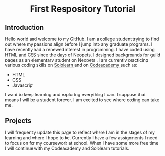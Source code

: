 <!DOCTYPE html>
<html>
<head>
  <h1 align="center">First Respository Tutorial
  </h1>
</head>
<body>
  <h2>Introduction
  </h2>
  <p>Hello world and welcome to my GitHub. I am a college student trying to find out where my passions align before I jump into any graduate programs. I have recently had a renewed interest in programming. I have coded using HTML and CSS since the days of Neopets. I designed backgrounds for guild pages as an elementary student on 
<a href=http://www.neopets.com/> Neopets
</a>
. I am currently practicing various coding skills on 
<a href= https://www.sololearn.com> Sololearn 
</a> 
and on 
<a href= https://www.codecademy.com/> Codeacademy 
</a> such as:
<ul>
  <li>HTML
  </li> 
  <li>CSS
  </li> 
  <li>Javascript
  </li>
  </ul>
  </p>
<p>I want to keep learning and exploring everything I can. I suppose that means I will be a student forever. I am excited to see where coding can take me.
</p>
  <h2>Projects
</h2>
  <p>I will frequently update this page to reflect where I am in the stages of my learning and where I hope to be. Currently I have a few assignments I need to focus on for my coursework at school. When I have some more free time I will continue with my Codeacademy and Sololearn tutorials.
</p>
</body>
</html>
